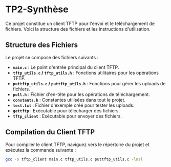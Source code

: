 # TP2-Synthèse

Ce projet constitue un client TFTP pour l'envoi et le téléchargement de fichiers. Voici la structure des fichiers et les instructions d'utilisation.

## Structure des Fichiers

Le projet se compose des fichiers suivants :

- **`main.c`** : Le point d'entrée principal du client TFTP.
- **`tftp_utils.c` / `tftp_utils.h`** : Fonctions utilitaires pour les opérations TFTP.
- **`puttftp_utils.c` / `puttftp_utils.h`** : Fonctions pour gérer les uploads de fichiers.
- **`pull.h`** : Fichier d'en-tête pour les opérations de téléchargement.
- **`constants.h`** : Constantes utilisées dans tout le projet.
- **`test.txt`** : Fichier d'exemple créé pour tester les uploads.
- **`gettftp`** : Exécutable pour télécharger des fichiers.
- **`tftp_client`** : Exécutable pour envoyer des fichiers.

## Compilation du Client TFTP

Pour compiler le client TFTP, naviguez vers le répertoire du projet et exécutez la commande suivante :

```bash
gcc -o tftp_client main.c tftp_utils.c puttftp_utils.c -lnsl
